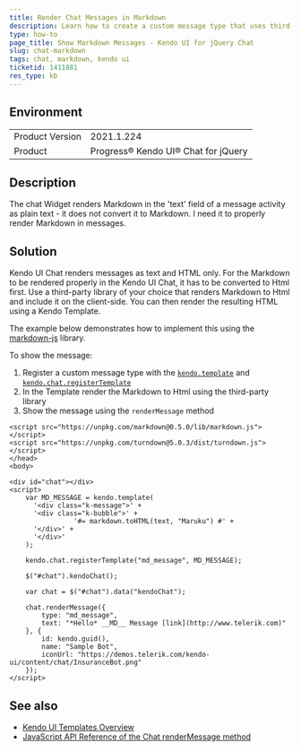 ```yaml
---
title: Render Chat Messages in Markdown
description: Learn how to create a custom message type that uses third-party libraries to render Markdown in the Kendo UI for jQuery.
type: how-to
page_title: Show Markdown Messages - Kendo UI for jQuery Chat
slug: chat-markdown
tags: chat, markdown, kendo ui
ticketid: 1411881
res_type: kb
---
```


## Environment

<table>
	<tr>
		<td>Product Version</td>
		<td>2021.1.224</td>
	</tr>
	<tr>
		<td>Product</td>
		<td>Progress® Kendo UI® Chat for jQuery</td>
	</tr>
</table>


## Description

The chat Widget renders Markdown in the 'text' field of a message activity as plain text - it does not convert it to Markdown. I need it to properly render Markdown in messages.

## Solution

Kendo UI Chat renders messages as text and HTML only. For the Markdown to be rendered properly in the Kendo UI Chat, it has to be converted to Html first. Use a third-party library of your choice that renders Markdown to Html and include it on the client-side. You can then render the resulting HTML using a Kendo Template.

The example below demonstrates how to implement this using the [markdown-js](https://github.com/evilstreak/markdown-js) library.


To show the message:

1. Register a custom message type with the [`kendo.template`](https://docs.telerik.com/kendo-ui/api/javascript/kendo/methods/template) and [`kendo.chat.registerTemplate`](https://docs.telerik.com/kendo-ui/controls/conversational-ui/chat/chat-items#custom-templates)
1. In the Template render the Markdown to Html using the third-party library
1. Show the message using the `renderMessage` method


```dojo
<script src="https://unpkg.com/markdown@0.5.0/lib/markdown.js"></script>
<script src="https://unpkg.com/turndown@5.0.3/dist/turndown.js"></script>
</head>
<body>

<div id="chat"></div>
<script>
  	var MD_MESSAGE = kendo.template(
      '<div class="k-message">' +
      '<div class="k-bubble">' +
				'#= markdown.toHTML(text, "Maruku") #' +
      '</div>' +
      '</div>'
    );

  	kendo.chat.registerTemplate("md_message", MD_MESSAGE);

  	$("#chat").kendoChat();

    var chat = $("#chat").data("kendoChat");

    chat.renderMessage({
        type: "md_message",
        text: "*Hello* __MD__ Message [link](http://www.telerik.com)"
    }, {
        id: kendo.guid(),
        name: "Sample Bot",
        iconUrl: "https://demos.telerik.com/kendo-ui/content/chat/InsuranceBot.png"
    });
</script>
```


## See also

* [Kendo UI Templates Overview](https://docs.telerik.com/kendo-ui/framework/templates/overview)
* [JavaScript API Reference of the Chat renderMessage method](https://docs.telerik.com/kendo-ui/api/javascript/ui/chat/methods/rendermessage)
